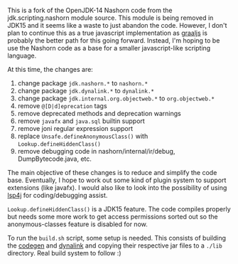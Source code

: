 This is a fork of the OpenJDK-14 Nashorn code from the jdk.scripting.nashorn module source.
This module is being removed in JDK15 and it seems like a waste to just abandon the code.
However, I don't plan to continue this as a true javascript implementation as [graaljs](https://github.com/graalvm/graaljs) is probably the better path for this going forward. Instead, I'm hoping to be use the Nashorn code as a base for a smaller javascript-like scripting language. 

At this time, the changes are:

1. change package `jdk.nashorn.*` to `nashorn.*`
2. change package `jdk.dynalink.*` to `dynalink.*`
3. change package `jdk.internal.org.objectweb.*` to `org.objectweb.*`
4. remove `@[D|d]eprecation` tags
5. remove deprecated methods and deprecation warnings
6. remove `javafx` and `java.sql` builtin support
7. remove joni regular expression support
8. replace `Unsafe.defineAnonymousClass()` with `Lookup.defineHiddenClass()`
9. remove debugging code in nashorn/internal/ir/debug, DumpBytecode.java, etc.

The main objective of these changes is to reduce and simplify the code base.  Eventually, I hope to work out some kind of plugin system to support extensions (like javafx).  I would also like to look into the possibility of using [lsp4j](https://github.com/eclipse/lsp4j) for coding/debugging assist. 

`Lookup.defineHiddenClass()` is a JDK15 feature. The code compiles properly but needs some more work to get access permissions sorted out so the anonymous-classes feature is disabled for now.

To run the `build.sh` script, some setup is needed.  This consists of building the [codegen](https://github.com/benravago/codegen) and [dynalink](https://github.com/benravago/dynalink) and copying their respective jar files to a `./lib` directory.  Real build system to follow :)
